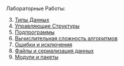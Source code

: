 Лабораторные Работы:

 3. [Типы Данных](https://colab.research.google.com/drive/1RjhXb9rJ5YDJr-jJiwBsjP6w8ULCF5Vd#scrollTo=xqvLBnR0GJKK)
 4. [Управляющие Структуры](/lab-4-21.ipynb)
 5. [Подпрограммы]()
 6. [Вычислительная сложность алгоритмов]()
 7. [Ошибки и исключения]()
 8. [Файлы и сериализация данных]()
 9. [Модули и пакеты]()
